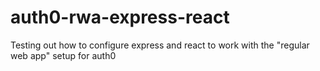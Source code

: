 # auth0-rwa-express-react
Testing out how to configure express and react to work with the "regular web app" setup for auth0
